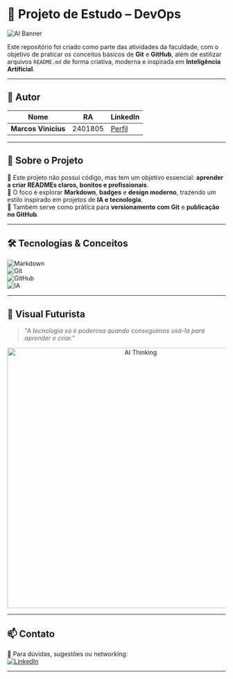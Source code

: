 # 🤖 Projeto de Estudo – DevOps

![AI Banner](https://i.ibb.co/3dM5m1v/ai-banner.gif)  

Este repositório foi criado como parte das atividades da faculdade, com o objetivo de praticar os conceitos básicos de **Git** e **GitHub**, além de estilizar arquivos `README.md` de forma criativa, moderna e inspirada em **Inteligência Artificial**.  

---

## 👤 Autor  

| Nome | RA | LinkedIn |
|------|----|----------|
| **Marcos Vinicius** | 2401805 | [Perfil](https://www.linkedin.com/in/marcos-vinicius-b824142ab/) |

---

## 🚀 Sobre o Projeto  

🔹 Este projeto não possui código, mas tem um objetivo essencial: **aprender a criar READMEs claros, bonitos e profissionais**.  
🔹 O foco é explorar **Markdown**, **badges** e **design moderno**, trazendo um estilo inspirado em projetos de **IA e tecnologia**.  
🔹 Também serve como prática para **versionamento com Git** e **publicação no GitHub**.  

---

## 🛠️ Tecnologias & Conceitos  

![Markdown](https://img.shields.io/badge/Markdown-000000?style=for-the-badge&logo=markdown&logoColor=white)  
![Git](https://img.shields.io/badge/Git-F05032?style=for-the-badge&logo=git&logoColor=white)  
![GitHub](https://img.shields.io/badge/GitHub-181717?style=for-the-badge&logo=github&logoColor=white)  
![IA](https://img.shields.io/badge/Artificial%20Intelligence-6A5ACD?style=for-the-badge&logo=OpenAI&logoColor=white)  

---

## 🌌 Visual Futurista  

> *"A tecnologia só é poderosa quando conseguimos usá-la para aprender e criar."*  

<p align="center">
  <img src="https://media.giphy.com/media/qgQUggAC3Pfv687qPC/giphy.gif" width="600" alt="AI Thinking">
</p>

---

## 📫 Contato  

📧 Para dúvidas, sugestões ou networking:  
[![LinkedIn](https://img.shields.io/badge/LinkedIn-Perfil-blue?style=flat-square&logo=linkedin)](https://www.linkedin.com/in/marcos-vinicius-b824142ab/)  

---
